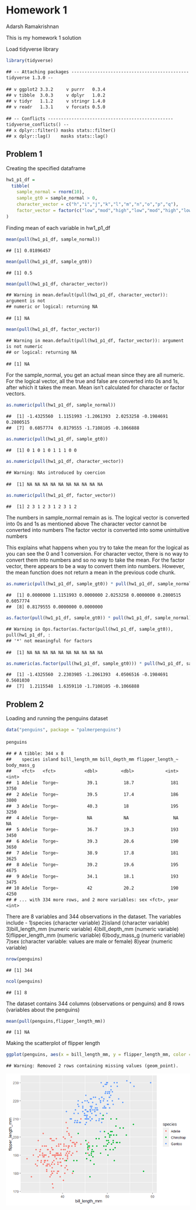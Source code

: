 Homework 1
================
Adarsh Ramakrishnan

This is my homework 1 solution

Load tidyverse library

``` r
library(tidyverse)
```

    ## -- Attaching packages --------------------------------------------- tidyverse 1.3.0 --

    ## v ggplot2 3.3.2     v purrr   0.3.4
    ## v tibble  3.0.3     v dplyr   1.0.2
    ## v tidyr   1.1.2     v stringr 1.4.0
    ## v readr   1.3.1     v forcats 0.5.0

    ## -- Conflicts ------------------------------------------------ tidyverse_conflicts() --
    ## x dplyr::filter() masks stats::filter()
    ## x dplyr::lag()    masks stats::lag()

## Problem 1

Creating the specified dataframe

``` r
hw1_p1_df = 
  tibble(
    sample_normal = rnorm(10),
    sample_gt0 = sample_normal > 0,
    character_vector = c("h","i","j","k","l","m","n","o","p","q"),
    factor_vector = factor(c("low","mod","high","low","mod","high","low","mod","high","low"))
)
```

Finding mean of each variable in hw1\_p1\_df

``` r
mean(pull(hw1_p1_df, sample_normal))
```

    ## [1] 0.01896457

``` r
mean(pull(hw1_p1_df, sample_gt0))
```

    ## [1] 0.5

``` r
mean(pull(hw1_p1_df, character_vector))
```

    ## Warning in mean.default(pull(hw1_p1_df, character_vector)): argument is not
    ## numeric or logical: returning NA

    ## [1] NA

``` r
mean(pull(hw1_p1_df, factor_vector))
```

    ## Warning in mean.default(pull(hw1_p1_df, factor_vector)): argument is not numeric
    ## or logical: returning NA

    ## [1] NA

For the sample\_normal, you get an actual mean since they are all
numeric. For the logical vector, all the true and false are converted
into 0s and 1s, after which it takes the mean. Mean isn’t calculated for
character or factor vectors.

``` r
as.numeric(pull(hw1_p1_df, sample_normal))
```

    ##  [1] -1.4325560  1.1151993 -1.2061393  2.0253258 -0.1984691  0.2800515
    ##  [7]  0.6057774  0.8179555 -1.7108105 -0.1066888

``` r
as.numeric(pull(hw1_p1_df, sample_gt0))
```

    ##  [1] 0 1 0 1 0 1 1 1 0 0

``` r
as.numeric(pull(hw1_p1_df, character_vector))
```

    ## Warning: NAs introduced by coercion

    ##  [1] NA NA NA NA NA NA NA NA NA NA

``` r
as.numeric(pull(hw1_p1_df, factor_vector))
```

    ##  [1] 2 3 1 2 3 1 2 3 1 2

The numbers in sample\_normal remain as is. The logical vector is
converted into 0s and 1s as mentioned above The character vector cannot
be converted into numbers The factor vector is converted into some
unintuitive numbers

This explains what happens when you try to take the mean for the logical
as you can see the 0 and 1 conversion. For character vector, there is no
way to convert them into numbers and so no way to take the mean. For the
factor vector, there appears to be a way to convert them into numbers.
However, the mean function does not return a mean in the previous code
chunk.

``` r
as.numeric(pull(hw1_p1_df, sample_gt0)) * pull(hw1_p1_df, sample_normal)
```

    ##  [1] 0.0000000 1.1151993 0.0000000 2.0253258 0.0000000 0.2800515 0.6057774
    ##  [8] 0.8179555 0.0000000 0.0000000

``` r
as.factor(pull(hw1_p1_df, sample_gt0)) * pull(hw1_p1_df, sample_normal)
```

    ## Warning in Ops.factor(as.factor(pull(hw1_p1_df, sample_gt0)), pull(hw1_p1_df, :
    ## '*' not meaningful for factors

    ##  [1] NA NA NA NA NA NA NA NA NA NA

``` r
as.numeric(as.factor(pull(hw1_p1_df, sample_gt0))) * pull(hw1_p1_df, sample_normal)
```

    ##  [1] -1.4325560  2.2303985 -1.2061393  4.0506516 -0.1984691  0.5601030
    ##  [7]  1.2115548  1.6359110 -1.7108105 -0.1066888

## Problem 2

Loading and running the penguins dataset

``` r
data("penguins", package = "palmerpenguins")

penguins
```

    ## # A tibble: 344 x 8
    ##    species island bill_length_mm bill_depth_mm flipper_length_~ body_mass_g
    ##    <fct>   <fct>           <dbl>         <dbl>            <int>       <int>
    ##  1 Adelie  Torge~           39.1          18.7              181        3750
    ##  2 Adelie  Torge~           39.5          17.4              186        3800
    ##  3 Adelie  Torge~           40.3          18                195        3250
    ##  4 Adelie  Torge~           NA            NA                 NA          NA
    ##  5 Adelie  Torge~           36.7          19.3              193        3450
    ##  6 Adelie  Torge~           39.3          20.6              190        3650
    ##  7 Adelie  Torge~           38.9          17.8              181        3625
    ##  8 Adelie  Torge~           39.2          19.6              195        4675
    ##  9 Adelie  Torge~           34.1          18.1              193        3475
    ## 10 Adelie  Torge~           42            20.2              190        4250
    ## # ... with 334 more rows, and 2 more variables: sex <fct>, year <int>

There are 8 variables and 344 observations in the dataset. The variables
include - 1)species (character variable) 2)island (character variable)
3)bill\_length\_mm (numeric variable) 4)bill\_depth\_mm (numeric
variable) 5)flipper\_length\_mm (numeric variable) 6)body\_mass\_g
(numeric variable) 7)sex (character variable: values are male or female)
8)year (numeric variable)

``` r
nrow(penguins)
```

    ## [1] 344

``` r
ncol(penguins)
```

    ## [1] 8

The dataset contains 344 columns (observations or penguins) and 8 rows
(variables about the penguins)

``` r
mean(pull(penguins,flipper_length_mm))
```

    ## [1] NA

Making the scatterplot of flipper length

``` r
ggplot(penguins, aes(x = bill_length_mm, y = flipper_length_mm, color = species)) + geom_point()
```

    ## Warning: Removed 2 rows containing missing values (geom_point).

![](p8105_hw1_ar4040_files/figure-gfm/unnamed-chunk-4-1.png)<!-- -->
